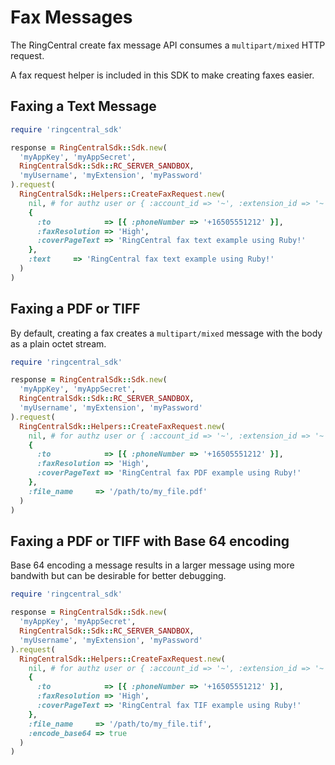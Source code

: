 # Fax Messages

The RingCentral create fax message API consumes a `multipart/mixed` HTTP request.

A fax request helper is included in this SDK to make creating faxes easier.

## Faxing a Text Message

```ruby
require 'ringcentral_sdk'

response = RingCentralSdk::Sdk.new(
  'myAppKey', 'myAppSecret',
  RingCentralSdk::Sdk::RC_SERVER_SANDBOX,
  'myUsername', 'myExtension', 'myPassword'
).request(
  RingCentralSdk::Helpers::CreateFaxRequest.new(
    nil, # for authz user or { :account_id => '~', :extension_id => '~' }
    {
      :to            => [{ :phoneNumber => '+16505551212' }],
      :faxResolution => 'High',
      :coverPageText => 'RingCentral fax text example using Ruby!'
    },
    :text     => 'RingCentral fax text example using Ruby!'
  )
)
```

## Faxing a PDF or TIFF

By default, creating a fax creates a `multipart/mixed` message with the body as a plain octet stream.

```ruby
require 'ringcentral_sdk'

response = RingCentralSdk::Sdk.new(
  'myAppKey', 'myAppSecret',
  RingCentralSdk::Sdk::RC_SERVER_SANDBOX,
  'myUsername', 'myExtension', 'myPassword'
).request(
  RingCentralSdk::Helpers::CreateFaxRequest.new(
    nil, # for authz user or { :account_id => '~', :extension_id => '~' }
    {
      :to            => [{ :phoneNumber => '+16505551212' }],
      :faxResolution => 'High',
      :coverPageText => 'RingCentral fax PDF example using Ruby!'
    },
    :file_name     => '/path/to/my_file.pdf'
  )
)
```

## Faxing a PDF or TIFF with Base 64 encoding

Base 64 encoding a message results in a larger message using more bandwith but
can be desirable for better debugging.

```ruby
require 'ringcentral_sdk'

response = RingCentralSdk::Sdk.new(
  'myAppKey', 'myAppSecret',
  RingCentralSdk::Sdk::RC_SERVER_SANDBOX,
  'myUsername', 'myExtension', 'myPassword'
).request(
  RingCentralSdk::Helpers::CreateFaxRequest.new(
    nil, # for authz user or { :account_id => '~', :extension_id => '~' }
    {
      :to            => [{ :phoneNumber => '+16505551212' }],
      :faxResolution => 'High',
      :coverPageText => 'RingCentral fax TIF example using Ruby!'
    },
    :file_name     => '/path/to/my_file.tif',
    :encode_base64 => true
  )
)
```